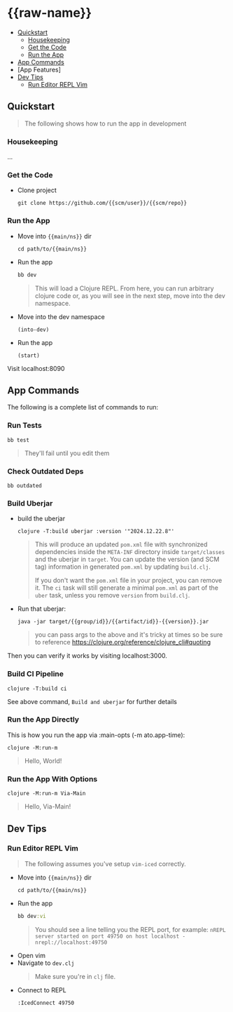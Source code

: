 # {{raw-name}}

* [Quickstart]
  * [Housekeeping]
  * [Get the Code]
  * [Run the App]
* [App Commands]
* [App Features]
* [Dev Tips]
  * [Run Editor REPL Vim]


## Quickstart

> The following shows how to run the app in development

### Housekeeping

...

### Get the Code

* Clone project
  ```
  git clone https://github.com/{{scm/user}}/{{scm/repo}}
  ```

### Run the App


* Move into `{{main/ns}}` dir
  ```command
  cd path/to/{{main/ns}}
  ```
* Run the app
  ```clojure
  bb dev
  ```
  > This will load a Clojure REPL. From here, you can run arbitrary clojure
  > code or, as you will see in the next step, move into the dev namespace.
* Move into the dev namespace
  ```command
  (into-dev)
  ```
* Run the app
  ```command
  (start)
  ```

Visit localhost:8090


## App Commands

The following is a complete list of commands to run:


### Run Tests

```command
bb test
```
> They'll fail until you edit them


### Check Outdated Deps

```command
bb outdated
```

### Build Uberjar

* build the uberjar
  ```command
  clojure -T:build uberjar :version '"2024.12.22.8"'
  ```
  > This will produce an updated `pom.xml` file with synchronized dependencies
  > inside the `META-INF` directory inside `target/classes` and the uberjar in
  > `target`. You can update the version (and SCM tag) information in generated
  > `pom.xml` by updating `build.clj`.
  >
  > If you don't want the `pom.xml` file in your project, you can remove it.
  > The `ci` task will still generate a minimal `pom.xml` as part of the `uber`
  > task, unless you remove `version` from `build.clj`.
* Run that uberjar:
  ```command
  java -jar target/{{group/id}}/{{artifact/id}}-{{version}}.jar
  ```
  > you can pass args to the above and it's tricky at times so be sure to
  > reference https://clojure.org/reference/clojure_cli#quoting

Then you can verify it works by visiting localhost:3000.

### Build CI Pipeline

```command
clojure -T:build ci

```
See above command, `Build and uberjar` for further details


### Run the App Directly

This is how you run the app via :main-opts (-m ato.app-time):

```command
clojure -M:run-m
```
> Hello, World!


### Run the App With Options


```command
clojure -M:run-m Via-Main
```
> Hello, Via-Main!


## Dev Tips

### Run Editor REPL Vim

> The following assumes you've setup `vim-iced` correctly.

* Move into `{{main/ns}}` dir
  ```command
  cd path/to/{{main/ns}}
  ```
* Run the app
  ```clojure
  bb dev:vi
  ```
  > You should see a line telling you the REPL port, for example:
  > `nREPL server started on port 49750 on host localhost - nrepl://localhost:49750`
* Open vim
* Navigate to `dev.clj`
  > Make sure you're in `clj` file.
* Connect to REPL
  ```bash
  :IcedConnect 49750
  ```

[Quickstart]: #quickstart
[Housekeeping]: #housekeeping
[Get the Code]: #get-the-code
[Run the App]: #run-the-app
[App Commands]: #app-commands
[Dev Tips]: #dev-tips
[Run Editor REPL Vim]: #run-editor-repl-vim
[Todo]: #todo

[vim-iced]: https://github.com/liquidz/vim-iced
